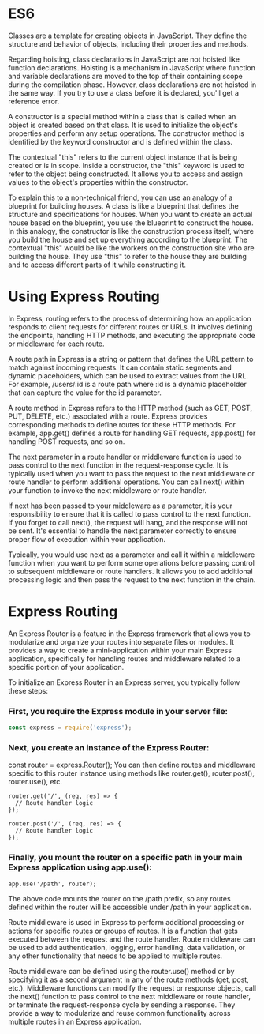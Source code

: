 # ES6
Classes are a template for creating objects in JavaScript. They define the structure and behavior of objects, including their properties and methods.

Regarding hoisting, class declarations in JavaScript are not hoisted like function declarations. Hoisting is a mechanism in JavaScript where function and variable declarations are moved to the top of their containing scope during the compilation phase. However, class declarations are not hoisted in the same way. If you try to use a class before it is declared, you'll get a reference error.

A constructor is a special method within a class that is called when an object is created based on that class. It is used to initialize the object's properties and perform any setup operations. The constructor method is identified by the keyword constructor and is defined within the class.

The contextual "this" refers to the current object instance that is being created or is in scope. Inside a constructor, the "this" keyword is used to refer to the object being constructed. It allows you to access and assign values to the object's properties within the constructor.

To explain this to a non-technical friend, you can use an analogy of a blueprint for building houses. A class is like a blueprint that defines the structure and specifications for houses. When you want to create an actual house based on the blueprint, you use the blueprint to construct the house. In this analogy, the constructor is like the construction process itself, where you build the house and set up everything according to the blueprint. The contextual "this" would be like the workers on the construction site who are building the house. They use "this" to refer to the house they are building and to access different parts of it while constructing it.

# Using Express Routing

In Express, routing refers to the process of determining how an application responds to client requests for different routes or URLs. It involves defining the endpoints, handling HTTP methods, and executing the appropriate code or middleware for each route.

A route path in Express is a string or pattern that defines the URL pattern to match against incoming requests. It can contain static segments and dynamic placeholders, which can be used to extract values from the URL. 
For example, /users/:id is a route path where :id is a dynamic placeholder that can capture the value for the id parameter.

A route method in Express refers to the HTTP method (such as GET, POST, PUT, DELETE, etc.) associated with a route. Express provides corresponding methods to define routes for these HTTP methods. For example, app.get() defines a route for handling GET requests, app.post() for handling POST requests, and so on.

The next parameter in a route handler or middleware function is used to pass control to the next function in the request-response cycle. It is typically used when you want to pass the request to the next middleware or route handler to perform additional operations. You can call next() within your function to invoke the next middleware or route handler.

If next has been passed to your middleware as a parameter, it is your responsibility to ensure that it is called to pass control to the next function. If you forget to call next(), the request will hang, and the response will not be sent. It's essential to handle the next parameter correctly to ensure proper flow of execution within your application.

Typically, you would use next as a parameter and call it within a middleware function when you want to perform some operations before passing control to subsequent middleware or route handlers. It allows you to add additional processing logic and then pass the request to the next function in the chain.

# Express Routing

An Express Router is a feature in the Express framework that allows you to modularize and organize your routes into separate files or modules. It provides a way to create a mini-application within your main Express application, specifically for handling routes and middleware related to a specific portion of your application.

To initialize an Express Router in an Express server, you typically follow these steps:

### First, you require the Express module in your server file:
``` javascript
const express = require('express');
```
### Next, you create an instance of the Express Router:

const router = express.Router();
You can then define routes and middleware specific to this router instance using methods like router.get(), router.post(), router.use(), etc.
```
router.get('/', (req, res) => {
  // Route handler logic
});

router.post('/', (req, res) => {
  // Route handler logic
});
```
### Finally, you mount the router on a specific path in your main Express application using app.use():
```
app.use('/path', router);
```
The above code mounts the router on the /path prefix, so any routes defined within the router will be accessible under /path in your application.

Route middleware is used in Express to perform additional processing or actions for specific routes or groups of routes. It is a function that gets executed between the request and the route handler. Route middleware can be used to add authentication, logging, error handling, data validation, or any other functionality that needs to be applied to multiple routes.

Route middleware can be defined using the router.use() method or by specifying it as a second argument in any of the route methods (get, post, etc.). Middleware functions can modify the request or response objects, call the next() function to pass control to the next middleware or route handler, or terminate the request-response cycle by sending a response. They provide a way to modularize and reuse common functionality across multiple routes in an Express application.


